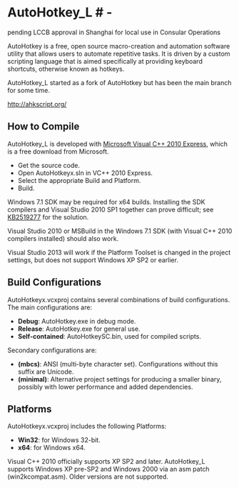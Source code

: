 # AutoHotkey_L # - 

pending LCCB approval in Shanghai for local use in Consular Operations

AutoHotkey is a free, open source macro-creation and automation software utility that allows users to automate repetitive tasks. It is driven by a custom scripting language that is aimed specifically at providing keyboard shortcuts, otherwise known as hotkeys.

AutoHotkey_L started as a fork of AutoHotkey but has been the main branch for some time.

http://ahkscript.org/


## How to Compile ##

AutoHotkey_L is developed with [Microsoft Visual C++ 2010 Express](http://www.microsoft.com/visualstudio/en-us/products/2010-editions/visual-cpp-express), which is a free download from Microsoft.

  - Get the source code.
  - Open AutoHotkeyx.sln in VC++ 2010 Express.
  - Select the appropriate Build and Platform.
  - Build.

Windows 7.1 SDK may be required for x64 builds.  Installing the SDK compilers and Visual Studio 2010 SP1 together can prove difficult; see [KB2519277](http://support.microsoft.com/kb/2519277) for the solution.

Visual Studio 2010 or MSBuild in the Windows 7.1 SDK (with Visual C++ 2010 compilers installed) should also work.

Visual Studio 2013 will work if the Platform Toolset is changed in the project settings, but does not support Windows XP SP2 or earlier.


## Build Configurations ##

AutoHotkeyx.vcxproj contains several combinations of build configurations.  The main configurations are:

  - **Debug**: AutoHotkey.exe in debug mode.
  - **Release**: AutoHotkey.exe for general use.
  - **Self-contained**: AutoHotkeySC.bin, used for compiled scripts.

Secondary configurations are:

  - **(mbcs)**: ANSI (multi-byte character set). Configurations without this suffix are Unicode.
  - **(minimal)**: Alternative project settings for producing a smaller binary, possibly with lower performance and added dependencies.


## Platforms ##

AutoHotkeyx.vcxproj includes the following Platforms:

  - **Win32**: for Windows 32-bit.
  - **x64**: for Windows x64.

Visual C++ 2010 officially supports XP SP2 and later.  AutoHotkey_L supports Windows XP pre-SP2 and Windows 2000 via an asm patch (win2kcompat.asm).  Older versions are not supported.
